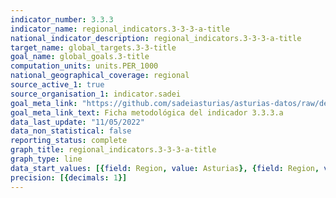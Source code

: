 ```yaml
---
indicator_number: 3.3.3
indicator_name: regional_indicators.3-3-3-a-title
national_indicator_description: regional_indicators.3-3-3-a-title
target_name: global_targets.3-3-title
goal_name: global_goals.3-title
computation_units: units.PER_1000
national_geographical_coverage: regional
source_active_1: true
source_organisation_1: indicator.sadei
goal_meta_link: "https://github.com/sadeiasturias/asturias-datos/raw/develop/descargas/metodologia/3.3.3.a.pdf"
goal_meta_link_text: Ficha metodológica del indicador 3.3.3.a
data_last_update: "11/05/2022"
data_non_statistical: false
reporting_status: complete
graph_title: regional_indicators.3-3-3-a-title
graph_type: line
data_start_values: [{field: Region, value: Asturias}, {field: Region, value: España}]
precision: [{decimals: 1}]
---
```

